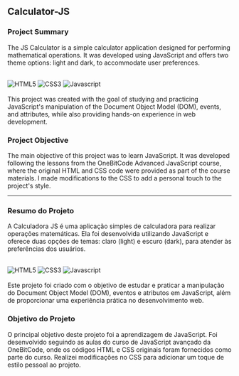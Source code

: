 ## Calculator-JS

### Project Summary
The JS Calculator is a simple calculator application designed for performing mathematical operations. It was developed using JavaScript and offers two theme options: light and dark, to accommodate user preferences.
<div style = "display: inline_block"></br>
    <img align_item ="center" alt = "HTML5" src = "https://img.shields.io/badge/HTML5-E34F26?style=for-the-badge&logo=html5&logoColor=white"/>
    <img align_item ="center" alt = "CSS3" src = "https://img.shields.io/badge/CSS3-1572B6?style=for-the-badge&logo=css3&logoColor=white"/> 
    <img align_item = "center" alt = "Javascript" src = "https://img.shields.io/badge/JavaScript-F7DF1E?style=for-the-badge&logo=javascript&logoColor=black"/>
</div></br>
This project was created with the goal of studying and practicing JavaScript's manipulation of the Document Object Model (DOM), events, and attributes, while also providing hands-on experience in web development.

### Project Objective
The main objective of this project was to learn JavaScript. It was developed following the lessons from the OneBitCode Advanced JavaScript course, where the original HTML and CSS code were provided as part of the course materials. I made modifications to the CSS to add a personal touch to the project's style.

--------------------------------------------------------------------------------------------------------------------------------------------------------------------

### Resumo do Projeto
A Calculadora JS é uma aplicação simples de calculadora para realizar operações matemáticas. Ela foi desenvolvida utilizando JavaScript e oferece duas opções de temas: claro (light) e escuro (dark), para atender às preferências dos usuários.
<div style = "display: inline_block"></br>
    <img align_item ="center" alt = "HTML5" src = "https://img.shields.io/badge/HTML5-E34F26?style=for-the-badge&logo=html5&logoColor=white"/>
    <img align_item ="center" alt = "CSS3" src = "https://img.shields.io/badge/CSS3-1572B6?style=for-the-badge&logo=css3&logoColor=white"/> 
    <img align_item = "center" alt = "Javascript" src = "https://img.shields.io/badge/JavaScript-F7DF1E?style=for-the-badge&logo=javascript&logoColor=black"/>
</div></br>
Este projeto foi criado com o objetivo de estudar e praticar a manipulação do Document Object Model (DOM), eventos e atributos em JavaScript, além de proporcionar uma experiência prática no desenvolvimento web.

### Objetivo do Projeto
O principal objetivo deste projeto foi a aprendizagem de JavaScript. Foi desenvolvido seguindo as aulas do curso de JavaScript avançado da OneBitCode, onde os códigos HTML e CSS originais foram fornecidos como parte do curso. Realizei modificações no CSS para adicionar um toque de estilo pessoal ao projeto.

